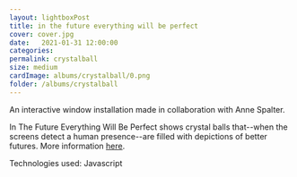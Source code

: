 ```yaml
---
layout: lightboxPost
title: in the future everything will be perfect
cover: cover.jpg
date:   2021-01-31 12:00:00
categories: 
permalink: crystalball
size: medium
cardImage: albums/crystalball/0.png
folder: /albums/crystalball
---
```


An interactive window installation made in collaboration with Anne Spalter.

<!--more-->

In The Future Everything Will Be Perfect shows crystal balls that--when the screens detect a human presence--are filled with depictions of better futures. More information [here](https://artsfuse.org/221005/visual-arts-review-two-public-art-projects-in-boston-provocative-visual-expressions-of-the-21st-century/).

Technologies used: Javascript
